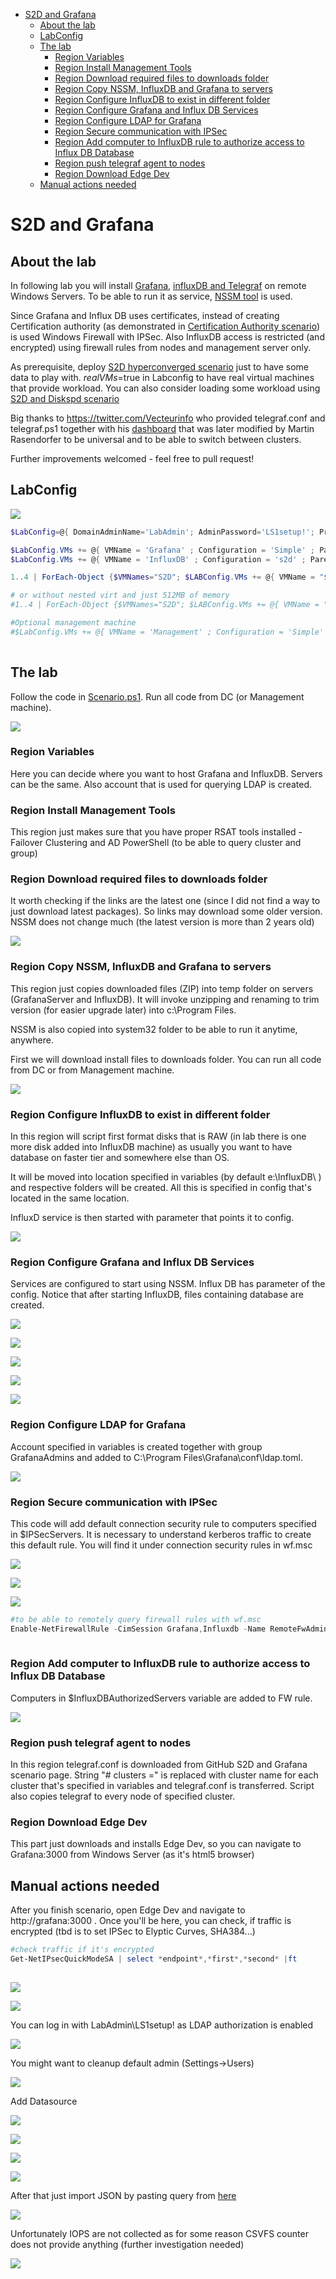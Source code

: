 <!-- TOC -->

- [S2D and Grafana](#s2d-and-grafana)
    - [About the lab](#about-the-lab)
    - [LabConfig](#labconfig)
    - [The lab](#the-lab)
        - [Region Variables](#region-variables)
        - [Region Install Management Tools](#region-install-management-tools)
        - [Region Download required files to downloads folder](#region-download-required-files-to-downloads-folder)
        - [Region Copy NSSM, InfluxDB and Grafana to servers](#region-copy-nssm-influxdb-and-grafana-to-servers)
        - [Region Configure InfluxDB to exist in different folder](#region-configure-influxdb-to-exist-in-different-folder)
        - [Region Configure Grafana and Influx DB Services](#region-configure-grafana-and-influx-db-services)
        - [Region Configure LDAP for Grafana](#region-configure-ldap-for-grafana)
        - [Region Secure communication with IPSec](#region-secure-communication-with-ipsec)
        - [Region Add computer to InfluxDB rule to authorize access to Influx DB Database](#region-add-computer-to-influxdb-rule-to-authorize-access-to-influx-db-database)
        - [Region push telegraf agent to nodes](#region-push-telegraf-agent-to-nodes)
        - [Region Download Edge Dev](#region-download-edge-dev)
    - [Manual actions needed](#manual-actions-needed)

<!-- /TOC -->

# S2D and Grafana

## About the lab

In following lab you will install [Grafana](http://grafana.com), [influxDB and Telegraf](https://www.influxdata.com/time-series-platform/) on remote Windows Servers. To be able to run it as service, [NSSM tool](https://nssm.cc/) is used.

Since Grafana and Influx DB uses certificates, instead of creating Certification authority (as demonstrated in [Certification Authority scenario](/Scenarios/Certification%20Authority)) is used Windows Firewall with IPSec. Also InfluxDB access is restricted (and encrypted) using firewall rules from nodes and management server only.

As prerequisite, deploy [S2D hyperconverged scenario](/Scenarios/S2D%20Hyperconverged) just to have some data to play with. $realVMs=$true in Labconfig to have real virtual machines that provide workload. You can also consider loading some workload using [S2D and Diskspd scenario](/Scenarios/S2D%20and%20Diskspd)

Big thanks to https://twitter.com/Vecteurinfo who provided telegraf.conf and telegraf.ps1 together with his [dashboard](https://twitter.com/Vecteurinfo/status/1116386589389856770?s=20) that was later modified by Martin Rasendorfer to be universal and to be able to switch between clusters.

Further improvements welcomed - feel free to pull request!

## LabConfig

![](/Scenarios/S2D%20and%20Grafana/Screenshots/VMs.png)

```PowerShell
$LabConfig=@{ DomainAdminName='LabAdmin'; AdminPassword='LS1setup!'; Prefix = 'WSLab-'; SwitchName = 'LabSwitch'; DCEdition='4'; Internet=$true ; AdditionalNetworksConfig=@(); VMs=@()}

$LabConfig.VMs += @{ VMName = 'Grafana' ; Configuration = 'Simple' ; ParentVHD = 'Win2019Core_G2.vhdx'; MemoryStartupBytes= 1GB }
$LabConfig.VMs += @{ VMName = 'InfluxDB' ; Configuration = 's2d' ; ParentVHD = 'Win2019Core_G2.vhdx'; SSDNumber = 1; SSDSize=1GB ; HDDNumber = 0; HDDSize= 4TB ; MemoryStartupBytes= 1GB }

1..4 | ForEach-Object {$VMNames="S2D"; $LABConfig.VMs += @{ VMName = "$VMNames$_" ; Configuration = 'S2D' ; ParentVHD = 'Win2019Core_G2.vhdx'; SSDNumber = 0; SSDSize=800GB ; HDDNumber = 12; HDDSize= 4TB ; MemoryStartupBytes= 4GB ; NestedVirt=$true}} 

# or without nested virt and just 512MB of memory
#1..4 | ForEach-Object {$VMNames="S2D"; $LABConfig.VMs += @{ VMName = "$VMNames$_" ; Configuration = 'S2D' ; ParentVHD = 'Win2019Core_G2.vhdx'; SSDNumber = 0; SSDSize=800GB ; HDDNumber = 12; HDDSize= 4TB ; MemoryStartupBytes= 512MB }} 

#Optional management machine
#$LabConfig.VMs += @{ VMName = 'Management' ; Configuration = 'Simple' ; ParentVHD = 'Win1019H1_G2.vhdx'  ; MemoryStartupBytes= 1GB ; MemoryMinimumBytes=1GB ; AddToolsVHD=$True ; DisableWCF=$True }
 
```

## The lab

Follow the code in [Scenario.ps1](/Scenarios/S2D%20and%20Grafana/Scenario.ps1). Run all code from DC (or Management machine).

![](/Scenarios/S2D%20and%20Grafana/Screenshots/Scenario.png)

### Region Variables

Here you can decide where you want to host Grafana and InfluxDB. Servers can be the same. Also account that is used for querying LDAP is created.

### Region Install Management Tools

This region just makes sure that you have proper RSAT tools installed - Failover Clustering and AD PowerShell (to be able to query cluster and group)

### Region Download required files to downloads folder

It worth checking if the links are the latest one (since I did not find a way to just download latest packages). So links may download some older version. NSSM does not change much (the latest version is more than 2 years old)

![](/Scenarios/S2D%20and%20Grafana/Screenshots/DownloadedFiles.png)

### Region Copy NSSM, InfluxDB and Grafana to servers

This region just copies downloaded files (ZIP) into temp folder on servers (GrafanaServer and InfluxDB). It will invoke unzipping and renaming to trim version (for easier upgrade later) into c:\Program Files.

NSSM is also copied into system32 folder to be able to run it anytime, anywhere.

First we will download install files to downloads folder. You can run all code from DC or from Management machine.

![](/Scenarios/S2D%20and%20Grafana/Screenshots/FoldersInProgramFiles.png)

### Region Configure InfluxDB to exist in different folder

In this region will script first format disks that is RAW (in lab there is one more disk added into InfluxDB machine) as usually you want to have database on faster tier and somewhere else than OS.

It will be moved into location specified in variables (by default e:\InfluxDB\ ) and respective folders will be created. All this is specified in config that's located in the same location.

InfluxD service is then started with parameter that points it to config.

![](/Scenarios/S2D%20and%20Grafana/Screenshots/InfluxDBFolders.png)

### Region Configure Grafana and Influx DB Services

Services are configured to start using NSSM. Influx DB has parameter of the config. Notice that after starting InfluxDB, files containing database are created.

![](/Scenarios/S2D%20and%20Grafana/Screenshots/InfluxDBService.png)

![](/Scenarios/S2D%20and%20Grafana/Screenshots/InfluxDBServiceNSSM.png)

![](/Scenarios/S2D%20and%20Grafana/Screenshots/GrafanaService.png)

![](/Scenarios/S2D%20and%20Grafana/Screenshots/GrafanaServiceNSSM.png)

![](/Scenarios/S2D%20and%20Grafana/Screenshots/InfluxDBFiles.png)

### Region Configure LDAP for Grafana

Account specified in variables is created together with group GrafanaAdmins and added to C:\Program Files\Grafana\conf\ldap.toml. 

![](/Scenarios/S2D%20and%20Grafana/Screenshots/LDAPtoml.png)

### Region Secure communication with IPSec

This code will add default connection security rule to computers specified in $IPSecServers. It is necessary to understand kerberos traffic to create this default rule. You will find it under connection security rules in wf.msc

![](/Scenarios/S2D%20and%20Grafana/Screenshots/ConnectionSecurityRule.png)

![](/Scenarios/S2D%20and%20Grafana/Screenshots/FWRuleInfluxDB.png)

![](/Scenarios/S2D%20and%20Grafana/Screenshots/FWRuleGrafana.png)

```PowerShell
#to be able to remotely query firewall rules with wf.msc
Enable-NetFirewallRule -CimSession Grafana,Influxdb -Name RemoteFwAdmin*
 
```

### Region Add computer to InfluxDB rule to authorize access to Influx DB Database

Computers in $InfluxDBAuthorizedServers variable are added to FW rule.

![](/Scenarios/S2D%20and%20Grafana/Screenshots/FWRuleInfluxDBAuthorizedComputers.png)

### Region push telegraf agent to nodes

In this region telegraf.conf is downloaded from GitHub S2D and Grafana scenario page. String "# clusters =" is replaced with cluster name for each cluster that's specified in variables and telegraf.conf is transferred. Script also copies telegraf to every node of specified cluster.

### Region Download Edge Dev

This part just downloads and installs Edge Dev, so you can navigate to Grafana:3000 from Windows Server (as it's html5 browser)

## Manual actions needed

After you finish scenario, open Edge Dev and navigate to http://grafana:3000 . Once you'll be here, you can check, if traffic is encrypted (tbd is to set IPSec to Elyptic Curves, SHA384...)

```PowerShell
#check traffic if it's encrypted
Get-NetIPsecQuickModeSA | select *endpoint*,*first*,*second* |ft
 
```

![](/Scenarios/S2D%20and%20Grafana/Screenshots/EncryptedTrafficPosh.png)

![](/Scenarios/S2D%20and%20Grafana/Screenshots/EncryptedTrafficWFmsc.png)


You can log in with LabAdmin\LS1setup! as LDAP authorization is enabled

![](/Scenarios/S2D%20and%20Grafana/Screenshots/GrafanaWeb.png)

You might want to cleanup default admin (Settings->Users)

![](/Scenarios/S2D%20and%20Grafana/Screenshots/GrafanaUsers.png)

Add Datasource

![](/Scenarios/S2D%20and%20Grafana/Screenshots/GrafanaAddDatasource01.png)

![](/Scenarios/S2D%20and%20Grafana/Screenshots/GrafanaAddDatasource02.png)

![](/Scenarios/S2D%20and%20Grafana/Screenshots/GrafanaAddDatasource03.png)

![](/Scenarios/S2D%20and%20Grafana/Screenshots/GrafanaAddDatasource04.png)

After that just import JSON by pasting query from [here](/Scenarios/S2D%20and%20Grafana/dashboard.json)

![](/Scenarios/S2D%20and%20Grafana/Screenshots/GrafanaImportDatabase.png)

Unfortunately IOPS are not collected as for some reason CSVFS counter does not provide anything (further investigation needed)

![](/Scenarios/S2D%20and%20Grafana/Screenshots/GrafanaDashboard.png)
